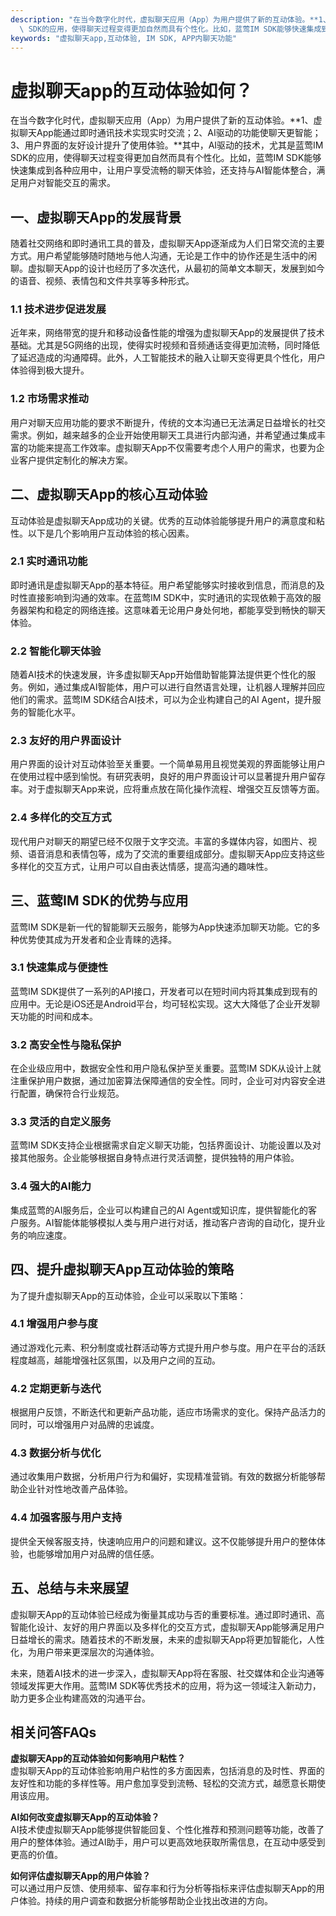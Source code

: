 ```yaml
---
description: "在当今数字化时代，虚拟聊天应用（App）为用户提供了新的互动体验。**1、虚拟聊天App能通过即时通讯技术实现实时交流；2、AI驱动的功能使聊天更智能；3、用户界面的友好设计提升了使用体验。**其中，AI驱动的技术，尤其是蓝莺IM\
  \ SDK的应用，使得聊天过程变得更加自然而具有个性化。比如，蓝莺IM SDK能够快速集成到各种应用中，让用户享受流畅的聊天体验，还支持与AI智能体整合，满足用户对智能交互的需求。"
keywords: "虚拟聊天app,互动体验, IM SDK, APP内聊天功能"
---
```

# 虚拟聊天app的互动体验如何？

在当今数字化时代，虚拟聊天应用（App）为用户提供了新的互动体验。**1、虚拟聊天App能通过即时通讯技术实现实时交流；2、AI驱动的功能使聊天更智能；3、用户界面的友好设计提升了使用体验。**其中，AI驱动的技术，尤其是蓝莺IM SDK的应用，使得聊天过程变得更加自然而具有个性化。比如，蓝莺IM SDK能够快速集成到各种应用中，让用户享受流畅的聊天体验，还支持与AI智能体整合，满足用户对智能交互的需求。

## **一、虚拟聊天App的发展背景**

随着社交网络和即时通讯工具的普及，虚拟聊天App逐渐成为人们日常交流的主要方式。用户希望能够随时随地与他人沟通，无论是工作中的协作还是生活中的闲聊。虚拟聊天App的设计也经历了多次迭代，从最初的简单文本聊天，发展到如今的语音、视频、表情包和文件共享等多种形式。

### **1.1 技术进步促进发展**

近年来，网络带宽的提升和移动设备性能的增强为虚拟聊天App的发展提供了技术基础。尤其是5G网络的出现，使得实时视频和音频通话变得更加流畅，同时降低了延迟造成的沟通障碍。此外，人工智能技术的融入让聊天变得更具个性化，用户体验得到极大提升。

### **1.2 市场需求推动**

用户对聊天应用功能的要求不断提升，传统的文本沟通已无法满足日益增长的社交需求。例如，越来越多的企业开始使用聊天工具进行内部沟通，并希望通过集成丰富的功能来提高工作效率。虚拟聊天App不仅需要考虑个人用户的需求，也要为企业客户提供定制化的解决方案。

## **二、虚拟聊天App的核心互动体验**

互动体验是虚拟聊天App成功的关键。优秀的互动体验能够提升用户的满意度和粘性。以下是几个影响用户互动体验的核心因素。

### **2.1 实时通讯功能**

即时通讯是虚拟聊天App的基本特征。用户希望能够实时接收到信息，而消息的及时性直接影响到沟通的效率。在蓝莺IM SDK中，实时通讯的实现依赖于高效的服务器架构和稳定的网络连接。这意味着无论用户身处何地，都能享受到畅快的聊天体验。

### **2.2 智能化聊天体验**

随着AI技术的快速发展，许多虚拟聊天App开始借助智能算法提供更个性化的服务。例如，通过集成AI智能体，用户可以进行自然语言处理，让机器人理解并回应他们的需求。蓝莺IM SDK结合AI技术，可以为企业构建自己的AI Agent，提升服务的智能化水平。

### **2.3 友好的用户界面设计**

用户界面的设计对互动体验至关重要。一个简单易用且视觉美观的界面能够让用户在使用过程中感到愉悦。有研究表明，良好的用户界面设计可以显著提升用户留存率。对于虚拟聊天App来说，应将重点放在简化操作流程、增强交互反馈等方面。

### **2.4 多样化的交互方式**

现代用户对聊天的期望已经不仅限于文字交流。丰富的多媒体内容，如图片、视频、语音消息和表情包等，成为了交流的重要组成部分。虚拟聊天App应支持这些多样化的交互方式，让用户可以自由表达情感，提高沟通的趣味性。

## **三、蓝莺IM SDK的优势与应用**

蓝莺IM SDK是新一代的智能聊天云服务，能够为App快速添加聊天功能。它的多种优势使其成为开发者和企业青睐的选择。

### **3.1 快速集成与便捷性**

蓝莺IM SDK提供了一系列的API接口，开发者可以在短时间内将其集成到现有的应用中。无论是iOS还是Android平台，均可轻松实现。这大大降低了企业开发聊天功能的时间和成本。

### **3.2 高安全性与隐私保护**

在企业级应用中，数据安全性和用户隐私保护至关重要。蓝莺IM SDK从设计上就注重保护用户数据，通过加密算法保障通信的安全性。同时，企业可对内容安全进行配置，确保符合行业规范。

### **3.3 灵活的自定义服务**

蓝莺IM SDK支持企业根据需求自定义聊天功能，包括界面设计、功能设置以及对接其他服务。企业能够根据自身特点进行灵活调整，提供独特的用户体验。

### **3.4 强大的AI能力**

集成蓝莺的AI服务后，企业可以构建自己的AI Agent或知识库，提供智能化的客户服务。AI智能体能够模拟人类与用户进行对话，推动客户咨询的自动化，提升业务的响应速度。

## **四、提升虚拟聊天App互动体验的策略**

为了提升虚拟聊天App的互动体验，企业可以采取以下策略：

### **4.1 增强用户参与度**

通过游戏化元素、积分制度或社群活动等方式提升用户参与度。用户在平台的活跃程度越高，越能增强社区氛围，以及用户之间的互动。

### **4.2 定期更新与迭代**

根据用户反馈，不断迭代和更新产品功能，适应市场需求的变化。保持产品活力的同时，可以增强用户对品牌的忠诚度。

### **4.3 数据分析与优化**

通过收集用户数据，分析用户行为和偏好，实现精准营销。有效的数据分析能够帮助企业针对性地改善产品体验。

### **4.4 加强客服与用户支持**

提供全天候客服支持，快速响应用户的问题和建议。这不仅能够提升用户的整体体验，也能够增加用户对品牌的信任感。

## **五、总结与未来展望**

虚拟聊天App的互动体验已经成为衡量其成功与否的重要标准。通过即时通讯、高智能化设计、友好的用户界面以及多样化的交互方式，虚拟聊天App能够满足用户日益增长的需求。随着技术的不断发展，未来的虚拟聊天App将更加智能化，人性化，为用户带来更深层次的沟通体验。

未来，随着AI技术的进一步深入，虚拟聊天App将在客服、社交媒体和企业沟通等领域发挥更大作用。蓝莺IM SDK等优秀技术的应用，将为这一领域注入新动力，助力更多企业构建高效的沟通平台。

## **相关问答FAQs**

**虚拟聊天App的互动体验如何影响用户粘性？**  
虚拟聊天App的互动体验影响用户粘性的多方面因素，包括消息的及时性、界面的友好性和功能的多样性等。用户愈加享受到流畅、轻松的交流方式，越愿意长期使用该应用。

**AI如何改变虚拟聊天App的互动体验？**  
AI技术使虚拟聊天App能够提供智能回复、个性化推荐和预测问题等功能，改善了用户的整体体验。通过AI助手，用户可以更高效地获取所需信息，在互动中感受到更高的价值。

**如何评估虚拟聊天App的用户体验？**  
可以通过用户反馈、使用频率、留存率和行为分析等指标来评估虚拟聊天App的用户体验。持续的用户调查和数据分析能够帮助企业找出改进的方向。
